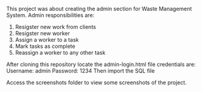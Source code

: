 This project was about creating the admin section for Waste Management System. Admin responsibilities are:
1. Resigster new work from clients
2. Resigster new worker
3. Assign a worker to a task 
4. Mark tasks as complete
5. Reassign a worker to any other task

After cloning this repository locate the admin-login.html file
credentials are: 
Username: admin
Password: 1234
Then import the SQL file

Access the screenshots folder to view some screenshots of the project.